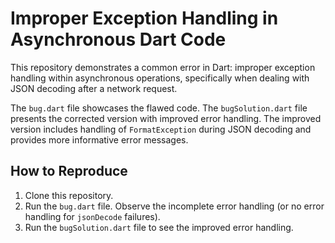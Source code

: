 # Improper Exception Handling in Asynchronous Dart Code

This repository demonstrates a common error in Dart: improper exception handling within asynchronous operations, specifically when dealing with JSON decoding after a network request.

The `bug.dart` file showcases the flawed code. The `bugSolution.dart` file presents the corrected version with improved error handling.  The improved version includes handling of `FormatException` during JSON decoding and provides more informative error messages.

## How to Reproduce

1. Clone this repository.
2. Run the `bug.dart` file.  Observe the incomplete error handling (or no error handling for `jsonDecode` failures).
3. Run the `bugSolution.dart` file to see the improved error handling.
